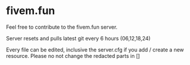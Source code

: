 # fivem.fun
Feel free to contribute to the fivem.fun server.

Server resets and pulls latest git every 6 hours (06,12,18,24)

Every file can be edited, inclusive the server.cfg if you add / create a new resource. Please no not change the redacted parts in []
